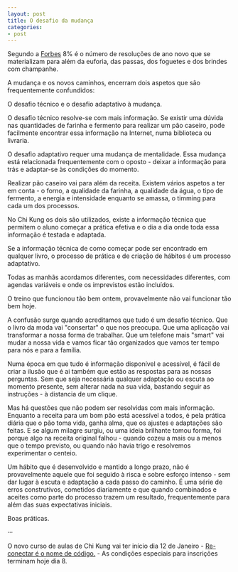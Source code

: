 ```yaml
---
layout: post
title: O desafio da mudança
categories:
- post
---
```

Segundo a [Forbes](http://www.forbes.com/sites/dandiamond/2013/01/01/just-8-of-people-achieve-their-new-years-resolutions-heres-how-they-did-it/) 8% é o número de resoluções de ano novo que se materializam para além da euforia, das passas, dos foguetes e dos brindes com champanhe. 

A mudança e os novos caminhos, encerram dois aspetos que são frequentemente confundidos:

O desafio técnico e o desafio adaptativo à mudança. 

O desafio técnico resolve-se com mais informação. Se existir uma dúvida nas quantidades de farinha e fermento para realizar um pão caseiro, pode facilmente encontrar essa informação na Internet, numa biblioteca ou livraria.

O desafio adaptativo requer uma mudança de mentalidade. Essa mudança está relacionada frequentemente com o oposto - deixar a informação para trás e adaptar-se às condições do momento. 

Realizar pão caseiro vai para além da receita. Existem vários aspetos a ter em conta - o forno, a qualidade da farinha, a qualidade da água, o tipo de fermento, a energia e intensidade enquanto se amassa, o timming para cada um dos processos.

No Chi Kung os dois são utilizados, existe a informação técnica que permitem o aluno começar a prática efetiva e o dia a dia onde toda essa informação é testada e adaptada. 

Se a informação técnica de como começar pode ser encontrado em qualquer livro, o processo de prática e de criação de hábitos é um processo adaptativo. 

Todas as manhãs acordamos diferentes, com necessidades diferentes, com agendas variáveis e onde os imprevistos estão incluídos. 

O treino que funcionou tão bem ontem, provavelmente não vai funcionar tão bem hoje. 

A confusão surge quando acreditamos que tudo é um desafio técnico. Que o livro da moda vai "consertar" o que nos preocupa. Que uma aplicação vai transformar a nossa forma de trabalhar. Que um telefone mais "smart" vai mudar a nossa vida e vamos ficar tão organizados que vamos ter tempo para nós e para a família. 

Numa época em que tudo é informação disponível e acessível, é fácil de criar a ilusão que é ai também que estão as respostas para as nossas perguntas. Sem que seja necessária qualquer adaptação ou escuta ao momento presente, sem alterar nada na sua vida, bastando seguir as instruções - à distancia de um clique. 

Mas há questões que não podem ser resolvidas com mais informação. Enquanto a receita para um bom pão está acessível a todos, é pela prática diária que o pão toma vida, ganha alma, que os ajustes e adaptações são feitas. E se algum milagre surgiu, ou uma ideia brilhante tomou forma, foi porque algo na receita original falhou - quando cozeu a mais ou a menos que o tempo previsto, ou quando não havia trigo e resolvemos experimentar o centeio. 

Um hábito que é desenvolvido e mantido a longo prazo, não é provavelmente aquele que foi seguido à risca e sobre esforço intenso - sem dar lugar à escuta e adaptação a cada passo do caminho. É uma série de erros construtivos, cometidos diariamente e que quando combinados e aceites como parte do processo trazem um resultado, frequentemente para além das suas expectativas iniciais.

Boas práticas.

··· 

O novo curso de aulas de Chi Kung vai ter início dia 12 de Janeiro - [Re-conectar é o nome de código.](http://lourencoazevedo.com/aulas.html) - As condições especiais para inscrições terminam hoje dia 8. 